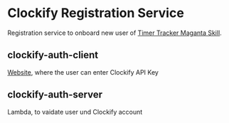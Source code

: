 # Clockify Registration Service 

Registration service to onboard new user of [Timer Tracker Maganta Skill](https://github.com/LeonardMF/clockify_magenta_skill).

## clockify-auth-client
[Website](http://clockify-auth-client.s3-website.eu-central-1.amazonaws.com/), where the user can enter Clockify API Key

## clockify-auth-server
Lambda, to vaidate user und Clockify account
